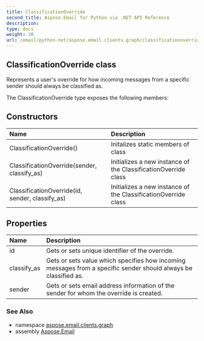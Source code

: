 ```yaml
---
title: ClassificationOverride
second_title: Aspose.Email for Python via .NET API Reference
description: 
type: docs
weight: 30
url: /email/python-net/aspose.email.clients.graph/classificationoverride/
---
```


## ClassificationOverride class

Represents a user's override for how incoming messages from a specific sender should always be classified as.

The ClassificationOverride type exposes the following members:
## Constructors
| Name | Description |
| :- | :- |
|ClassificationOverride()|Initalizes static members of class|
|ClassificationOverride(sender, classify_as)|Initializes a new instance of the ClassificationOverride class|
|ClassificationOverride(id, sender, classify_as)|Initializes a new instance of the ClassificationOverride class|
## Properties
| Name | Description |
| :- | :- |
|id|Gets or sets unique identifier of the override.|
|classify_as|Gets or sets value which specifies how incoming messages from a specific sender should always be classified as.|
|sender|Gets or sets email address information of the sender for whom the override is created.|

### See Also

* namespace [aspose.email.clients.graph](/email/python-net/aspose.email.clients.graph/)
* assembly [Aspose.Email](/slides/python-net/)

